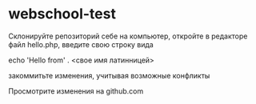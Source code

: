 webschool-test
==============
Склонируйте репозиторий себе на компьютер, откройте в редакторе файл hello.php, введите свою строку вида 

echo 'Hello from' . <свое имя латинницей>

закоммитьте изменения, учитывая возможные конфликты

Просмотрите изменения на github.com 
